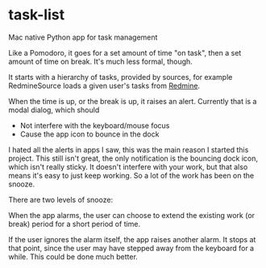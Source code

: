 # task-list
Mac native Python app for task management

Like a Pomodoro, it goes for a set amount of time "on task", then a set amount of time on break.  It's much less formal, though.

It starts with a hierarchy of tasks, provided by sources, for example RedmineSource loads a given user's tasks from [Redmine](http://www.redmine.org/).

When the time is up, or the break is up, it raises an alert.  Currently that is a modal dialog, which should

* Not interfere with the keyboard/mouse focus
* Cause the app icon to bounce in the dock

I hated all the alerts in apps I saw, this was the main reason I started this project.  This still isn't great, the only notification is the bouncing dock icon, which isn't really sticky.  It doesn't interfere with your work, but that also means it's easy to just keep working.  So a lot of the work has been on the snooze.

There are two levels of snooze:

When the app alarms, the user can choose to extend the existing work (or break) period for a short period of time.

If the user ignores the alarm itself, the app raises another alarm. It stops at that point, since the user may have stepped away from the keyboard for a while.  This could be done much better.
